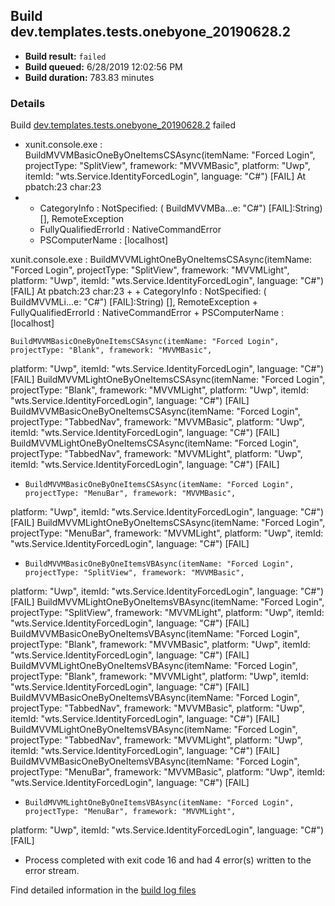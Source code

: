 ## Build dev.templates.tests.onebyone_20190628.2
- **Build result:** `failed`
- **Build queued:** 6/28/2019 12:02:56 PM
- **Build duration:** 783.83 minutes
### Details
Build [dev.templates.tests.onebyone_20190628.2](https://winappstudio.visualstudio.com/web/build.aspx?pcguid=a4ef43be-68ce-4195-a619-079b4d9834c2&builduri=vstfs%3a%2f%2f%2fBuild%2fBuild%2f29020) failed

+ xunit.console.exe :     BuildMVVMBasicOneByOneItemsCSAsync(itemName: "Forced Login", projectType: "SplitView", 
framework: "MVVMBasic", platform: "Uwp", itemId: "wts.Service.IdentityForcedLogin", language: "C#") [FAIL]
At pbatch:23 char:23
+ 
    + CategoryInfo          : NotSpecified: (    BuildMVVMBa...e: "C#") [FAIL]:String) [], RemoteException
    + FullyQualifiedErrorId : NativeCommandError
    + PSComputerName        : [localhost]
 
xunit.console.exe :     BuildMVVMLightOneByOneItemsCSAsync(itemName: "Forced Login", projectType: "SplitView", 
framework: "MVVMLight", platform: "Uwp", itemId: "wts.Service.IdentityForcedLogin", language: "C#") [FAIL]
At pbatch:23 char:23
+ 
    + CategoryInfo          : NotSpecified: (    BuildMVVMLi...e: "C#") [FAIL]:String) [], RemoteException
    + FullyQualifiedErrorId : NativeCommandError
    + PSComputerName        : [localhost]
 
    BuildMVVMBasicOneByOneItemsCSAsync(itemName: "Forced Login", projectType: "Blank", framework: "MVVMBasic", 
platform: "Uwp", itemId: "wts.Service.IdentityForcedLogin", language: "C#") [FAIL]
    BuildMVVMLightOneByOneItemsCSAsync(itemName: "Forced Login", projectType: "Blank", framework: "MVVMLight", 
platform: "Uwp", itemId: "wts.Service.IdentityForcedLogin", language: "C#") [FAIL]
    BuildMVVMBasicOneByOneItemsCSAsync(itemName: "Forced Login", projectType: "TabbedNav", framework: "MVVMBasic", 
platform: "Uwp", itemId: "wts.Service.IdentityForcedLogin", language: "C#") [FAIL]
    BuildMVVMLightOneByOneItemsCSAsync(itemName: "Forced Login", projectType: "TabbedNav", framework: "MVVMLight", 
platform: "Uwp", itemId: "wts.Service.IdentityForcedLogin", language: "C#") [FAIL]

+     BuildMVVMBasicOneByOneItemsCSAsync(itemName: "Forced Login", projectType: "MenuBar", framework: "MVVMBasic", 
platform: "Uwp", itemId: "wts.Service.IdentityForcedLogin", language: "C#") [FAIL]
    BuildMVVMLightOneByOneItemsCSAsync(itemName: "Forced Login", projectType: "MenuBar", framework: "MVVMLight", 
platform: "Uwp", itemId: "wts.Service.IdentityForcedLogin", language: "C#") [FAIL]

+     BuildMVVMBasicOneByOneItemsVBAsync(itemName: "Forced Login", projectType: "SplitView", framework: "MVVMBasic", 
platform: "Uwp", itemId: "wts.Service.IdentityForcedLogin", language: "C#") [FAIL]
    BuildMVVMLightOneByOneItemsVBAsync(itemName: "Forced Login", projectType: "SplitView", framework: "MVVMLight", 
platform: "Uwp", itemId: "wts.Service.IdentityForcedLogin", language: "C#") [FAIL]
    BuildMVVMBasicOneByOneItemsVBAsync(itemName: "Forced Login", projectType: "Blank", framework: "MVVMBasic", 
platform: "Uwp", itemId: "wts.Service.IdentityForcedLogin", language: "C#") [FAIL]
    BuildMVVMLightOneByOneItemsVBAsync(itemName: "Forced Login", projectType: "Blank", framework: "MVVMLight", 
platform: "Uwp", itemId: "wts.Service.IdentityForcedLogin", language: "C#") [FAIL]
    BuildMVVMBasicOneByOneItemsVBAsync(itemName: "Forced Login", projectType: "TabbedNav", framework: "MVVMBasic", 
platform: "Uwp", itemId: "wts.Service.IdentityForcedLogin", language: "C#") [FAIL]
    BuildMVVMLightOneByOneItemsVBAsync(itemName: "Forced Login", projectType: "TabbedNav", framework: "MVVMLight", 
platform: "Uwp", itemId: "wts.Service.IdentityForcedLogin", language: "C#") [FAIL]
    BuildMVVMBasicOneByOneItemsVBAsync(itemName: "Forced Login", projectType: "MenuBar", framework: "MVVMBasic", 
platform: "Uwp", itemId: "wts.Service.IdentityForcedLogin", language: "C#") [FAIL]

+     BuildMVVMLightOneByOneItemsVBAsync(itemName: "Forced Login", projectType: "MenuBar", framework: "MVVMLight", 
platform: "Uwp", itemId: "wts.Service.IdentityForcedLogin", language: "C#") [FAIL]

+ Process completed with exit code 16 and had 4 error(s) written to the error stream.

Find detailed information in the [build log files](https://uwpctdiags.blob.core.windows.net/buildlogs/dev.templates.tests.onebyone_20190628.2_logs.zip)

